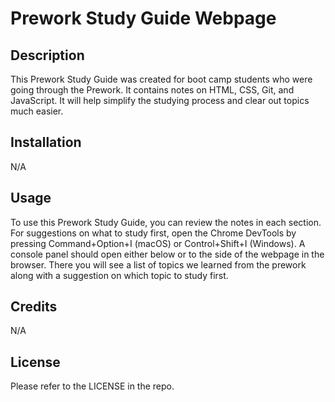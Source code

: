 # Prework Study Guide Webpage

## Description

This Prework Study Guide was created for boot camp students who were going through the Prework. It contains notes on HTML, CSS, Git, and JavaScript. It will help simplify the studying process and clear out topics much easier.

## Installation

N/A

## Usage

To use this Prework Study Guide, you can review the notes in each section. For suggestions on what to study first, open the Chrome DevTools by pressing Command+Option+I (macOS) or Control+Shift+I (Windows). A console panel should open either below or to the side of the webpage in the browser. There you will see a list of topics we learned from the prework along with a suggestion on which topic to study first.

## Credits

N/A

## License

Please refer to the LICENSE in the repo.